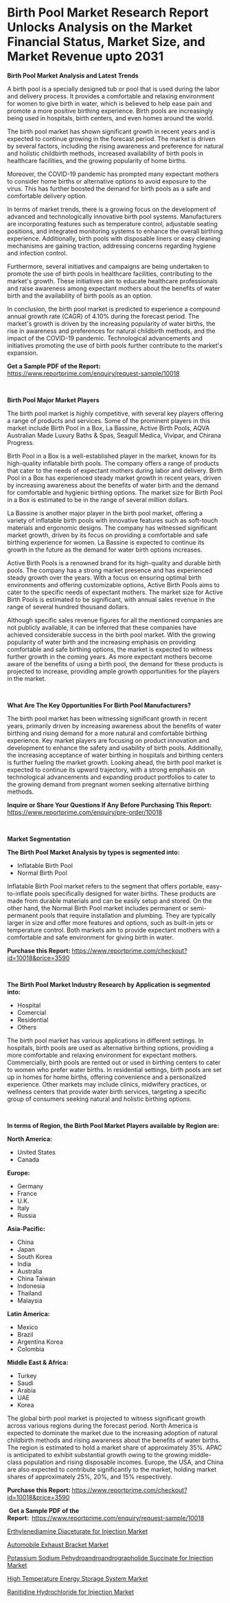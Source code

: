 <p><h1>Birth Pool Market Research Report Unlocks Analysis on the Market Financial Status, Market Size, and Market Revenue upto 2031</h1></p><p><strong>Birth Pool Market Analysis and Latest Trends</strong></p>
<p><p>A birth pool is a specially designed tub or pool that is used during the labor and delivery process. It provides a comfortable and relaxing environment for women to give birth in water, which is believed to help ease pain and promote a more positive birthing experience. Birth pools are increasingly being used in hospitals, birth centers, and even homes around the world.</p><p>The birth pool market has shown significant growth in recent years and is expected to continue growing in the forecast period. The market is driven by several factors, including the rising awareness and preference for natural and holistic childbirth methods, increased availability of birth pools in healthcare facilities, and the growing popularity of home births.</p><p>Moreover, the COVID-19 pandemic has prompted many expectant mothers to consider home births or alternative options to avoid exposure to the virus. This has further boosted the demand for birth pools as a safe and comfortable delivery option.</p><p>In terms of market trends, there is a growing focus on the development of advanced and technologically innovative birth pool systems. Manufacturers are incorporating features such as temperature control, adjustable seating positions, and integrated monitoring systems to enhance the overall birthing experience. Additionally, birth pools with disposable liners or easy cleaning mechanisms are gaining traction, addressing concerns regarding hygiene and infection control.</p><p>Furthermore, several initiatives and campaigns are being undertaken to promote the use of birth pools in healthcare facilities, contributing to the market's growth. These initiatives aim to educate healthcare professionals and raise awareness among expectant mothers about the benefits of water birth and the availability of birth pools as an option.</p><p>In conclusion, the birth pool market is predicted to experience a compound annual growth rate (CAGR) of 4.10% during the forecast period. The market's growth is driven by the increasing popularity of water births, the rise in awareness and preferences for natural childbirth methods, and the impact of the COVID-19 pandemic. Technological advancements and initiatives promoting the use of birth pools further contribute to the market's expansion.</p></p>
<p><strong>Get a Sample PDF of the Report:&nbsp;</strong> <a href="https://www.reportprime.com/enquiry/request-sample/10018">https://www.reportprime.com/enquiry/request-sample/10018</a></p>
<p>&nbsp;</p>
<p><strong>Birth Pool Major Market Players</strong></p>
<p><p>The birth pool market is highly competitive, with several key players offering a range of products and services. Some of the prominent players in this market include Birth Pool in a Box, La Bassine, Active Birth Pools, AQVA Australian Made Luxury Baths & Spas, Seagull Medica, Vivipar, and Chirana Progress.</p><p>Birth Pool in a Box is a well-established player in the market, known for its high-quality inflatable birth pools. The company offers a range of products that cater to the needs of expectant mothers during labor and delivery. Birth Pool in a Box has experienced steady market growth in recent years, driven by increasing awareness about the benefits of water birth and the demand for comfortable and hygienic birthing options. The market size for Birth Pool in a Box is estimated to be in the range of several million dollars.</p><p>La Bassine is another major player in the birth pool market, offering a variety of inflatable birth pools with innovative features such as soft-touch materials and ergonomic designs. The company has witnessed significant market growth, driven by its focus on providing a comfortable and safe birthing experience for women. La Bassine is expected to continue its growth in the future as the demand for water birth options increases.</p><p>Active Birth Pools is a renowned brand for its high-quality and durable birth pools. The company has a strong market presence and has experienced steady growth over the years. With a focus on ensuring optimal birth environments and offering customizable options, Active Birth Pools aims to cater to the specific needs of expectant mothers. The market size for Active Birth Pools is estimated to be significant, with annual sales revenue in the range of several hundred thousand dollars.</p><p>Although specific sales revenue figures for all the mentioned companies are not publicly available, it can be inferred that these companies have achieved considerable success in the birth pool market. With the growing popularity of water birth and the increasing emphasis on providing comfortable and safe birthing options, the market is expected to witness further growth in the coming years. As more expectant mothers become aware of the benefits of using a birth pool, the demand for these products is projected to increase, providing ample growth opportunities for the players in the market.</p></p>
<p>&nbsp;</p>
<p><strong>What Are The Key Opportunities For Birth Pool Manufacturers?</strong></p>
<p><p>The birth pool market has been witnessing significant growth in recent years, primarily driven by increasing awareness about the benefits of water birthing and rising demand for a more natural and comfortable birthing experience. Key market players are focusing on product innovation and development to enhance the safety and usability of birth pools. Additionally, the increasing acceptance of water birthing in hospitals and birthing centers is further fueling the market growth. Looking ahead, the birth pool market is expected to continue its upward trajectory, with a strong emphasis on technological advancements and expanding product portfolios to cater to the growing demand from pregnant women seeking alternative birthing methods.</p></p>
<p><strong>Inquire or Share Your Questions If Any Before Purchasing This Report:</strong> <a href="https://www.reportprime.com/enquiry/pre-order/10018">https://www.reportprime.com/enquiry/pre-order/10018</a></p>
<p>&nbsp;</p>
<p><strong>Market Segmentation</strong></p>
<p><strong>The Birth Pool Market Analysis by types is segmented into:</strong></p>
<p><ul><li>Inflatable Birth Pool</li><li>Normal Birth Pool</li></ul></p>
<p><p>Inflatable Birth Pool market refers to the segment that offers portable, easy-to-inflate pools specifically designed for water births. These products are made from durable materials and can be easily setup and stored. On the other hand, the Normal Birth Pool market includes permanent or semi-permanent pools that require installation and plumbing. They are typically larger in size and offer more features and options, such as built-in jets or temperature control. Both markets aim to provide expectant mothers with a comfortable and safe environment for giving birth in water.</p></p>
<p><strong>Purchase this Report:&nbsp;</strong><a href="https://www.reportprime.com/checkout?id=10018&price=3590">https://www.reportprime.com/checkout?id=10018&price=3590</a></p>
<p>&nbsp;</p>
<p><strong>The Birth Pool Market Industry Research by Application is segmented into:</strong></p>
<p><ul><li>Hospital</li><li>Comercial</li><li>Residential</li><li>Others</li></ul></p>
<p><p>The birth pool market has various applications in different settings. In hospitals, birth pools are used as alternative birthing options, providing a more comfortable and relaxing environment for expectant mothers. Commercially, birth pools are rented out or used in birthing centers to cater to women who prefer water births. In residential settings, birth pools are set up in homes for home births, offering convenience and a personalized experience. Other markets may include clinics, midwifery practices, or wellness centers that provide water birth services, targeting a specific group of consumers seeking natural and holistic birthing options.</p></p>
<p>&nbsp;</p>
<p><strong>In terms of Region, the Birth Pool Market Players available by Region are:</strong></p>
<p>
    <p> <strong> North America: </strong>
        <ul>
            <li>United States</li>
            <li>Canada</li>
        </ul>
        </p> 
    <p> <strong> Europe: </strong>
        <ul>
            <li>Germany</li>
            <li>France</li>
            <li>U.K.</li>
            <li>Italy</li>
            <li>Russia</li>
        </ul>
        </p> 
    <p> <strong> Asia-Pacific: </strong>
        <ul>
            <li>China</li>
            <li>Japan</li>
            <li>South Korea</li>
            <li>India</li>
            <li>Australia</li>
            <li>China Taiwan</li>
            <li>Indonesia</li>
            <li>Thailand</li>
            <li>Malaysia</li>
        </ul>
        </p> 
    <p> <strong> Latin America: </strong>
        <ul>
            <li>Mexico</li>
            <li>Brazil</li>
            <li>Argentina Korea</li>
            <li>Colombia</li>
        </ul>
        </p> 
    <p> <strong> Middle East & Africa: </strong>
        <ul>
            <li>Turkey</li>
            <li>Saudi</li>
            <li>Arabia</li>
            <li>UAE</li>
            <li>Korea</li>
        </ul>
    </p>
    </p>
<p><p>The global birth pool market is projected to witness significant growth across various regions during the forecast period. North America is expected to dominate the market due to the increasing adoption of natural childbirth methods and rising awareness about the benefits of water births. The region is estimated to hold a market share of approximately 35%. APAC is anticipated to exhibit substantial growth owing to the growing middle-class population and rising disposable incomes. Europe, the USA, and China are also expected to contribute significantly to the market, holding market shares of approximately 25%, 20%, and 15% respectively.</p></p>
<p><strong>Purchase this Report: </strong><a href="https://www.reportprime.com/checkout?id=10018&price=3590">https://www.reportprime.com/checkout?id=10018&price=3590</a></p>
<p>&nbsp;<strong>Get a Sample PDF of the Report:&nbsp;&nbsp;</strong><a href="https://www.reportprime.com/enquiry/request-sample/10018">https://www.reportprime.com/enquiry/request-sample/10018</a></p>
<p><strong></strong></p>
<p><p><a href="https://medium.com/@boydsmitham726/erthylenediamine-diaceturate-for-injection-market-insight-market-trends-growth-forecasted-from-5e85332d7b94">Erthylenediamine Diaceturate for Injection Market</a></p><p><a href="https://medium.com/@boydsmitham726/automobile-exhaust-bracket-market-trends-and-market-analysis-forecasted-for-period-2024-2031-cc27f20fe65f">Automobile Exhaust Bracket Market</a></p><p><a href="https://medium.com/@boydsmitham726/potassium-sodium-pehydroandroandrographolide-succinate-for-injection-market-insight-market-trends-16118d1dfdc7">Potassium Sodium Pehydroandroandrographolide Succinate for Injection Market</a></p><p><a href="https://medium.com/@boydsmitham726/high-temperature-energy-storage-system-market-the-key-to-successful-business-strategy-forecast-6e39e3279036">High Temperature Energy Storage System Market</a></p><p><a href="https://medium.com/@boydsmitham726/ranitidine-hydrochloride-for-injection-market-analysis-and-sze-forecasted-for-period-from-2024-to-b2420466db0d">Ranitidine Hydrochloride for Injection Market</a></p></p>